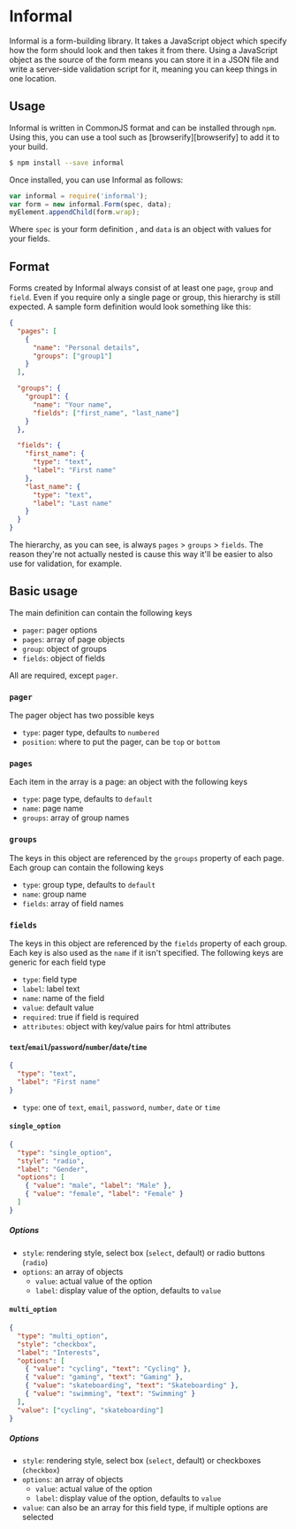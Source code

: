 # Informal

Informal is a form-building library. It takes a JavaScript object which specify
how the form should look and then takes it from there. Using a JavaScript object
as the source of the form means you can store it in a JSON file and write a
server-side validation script for it, meaning you can keep things in one
location.


## Usage
Informal is written in CommonJS format and can be installed through `npm`. Using
this, you can use a tool such as [browserify][browserify] to add it to your
build.

```bash
$ npm install --save informal
```

Once installed, you can use Informal as follows:

```javascript
var informal = require('informal');
var form = new informal.Form(spec, data);
myElement.appendChild(form.wrap);
```

Where `spec` is your form definition , and `data` is an object with values for
your fields.


## Format

Forms created by Informal always consist of at least one `page`, `group` and
`field`. Even if you require only a single page or group, this hierarchy is
still expected. A sample form definition would look something like this:

```json
{
  "pages": [
    {
      "name": "Personal details",
      "groups": ["group1"]
    }
  ],

  "groups": {
    "group1": {
      "name": "Your name",
      "fields": ["first_name", "last_name"]
    }
  },

  "fields": {
    "first_name": {
      "type": "text",
      "label": "First name"
    },
    "last_name": {
      "type": "text",
      "label": "Last name"
    }
  }
}
```

The hierarchy, as you can see, is always `pages` > `groups` > `fields`. The
reason they're not actually nested is cause this way it'll be easier to also use
for validation, for example.


## Basic usage

The main definition can contain the following keys

- `pager`: pager options
- `pages`: array of page objects
- `group`: object of groups
- `fields`: object of fields

All are required, except `pager`.


### `pager`

The pager object has two possible keys

- `type`: pager type, defaults to `numbered`
- `position`: where to put the pager, can be `top` or `bottom`


### `pages`

Each item in the array is a page: an object with the following keys

- `type`: page type, defaults to `default`
- `name`: page name
- `groups`: array of group names


### `groups`

The keys in this object are referenced by the `groups` property of each page.
Each group can contain the following keys

- `type`: group type, defaults to `default`
- `name`: group name
- `fields`: array of field names


### `fields`

The keys in this object are referenced by the `fields` property of each group.
Each key is also used as the `name` if it isn't specified. The following keys
are generic for each field type

- `type`: field type
- `label`: label text
- `name`: name of the field
- `value`: default value
- `required`: true if field is required
- `attributes`: object with key/value pairs for html attributes


#### `text`/`email`/`password`/`number`/`date`/`time`

```json
{
  "type": "text",
  "label": "First name"
}
```

- `type`: one of `text`, `email`, `password`, `number`, `date` or `time`


#### `single_option`

```json
{
  "type": "single_option",
  "style": "radio",
  "label": "Gender",
  "options": [
    { "value": "male", "label": "Male" },
    { "value": "female", "label": "Female" }
  ]
}
```

##### Options

- `style`: rendering style, select box (`select`, default) or radio buttons
  (`radio`)
- `options`: an array of objects
  - `value`: actual value of the option
  - `label`: display value of the option, defaults to `value`


#### `multi_option`

```json
{
  "type": "multi_option",
  "style": "checkbox",
  "label": "Interests",
  "options": [
    { "value": "cycling", "text": "Cycling" },
    { "value": "gaming", "text": "Gaming" },
    { "value": "skateboarding", "text": "Skateboarding" },
    { "value": "swimming", "text": "Swimming" }
  ],
  "value": ["cycling", "skateboarding"]
}
```

##### Options

- `style`: rendering style, select box (`select`, default) or checkboxes
  (`checkbox`)
- `options`: an array of objects
  - `value`: actual value of the option
  - `label`: display value of the option, defaults to `value`
- `value`: can also be an array for this field type, if multiple options are
  selected
